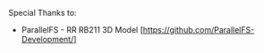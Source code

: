 Special Thanks to:


 - ParallelFS - RR RB211 3D Model [https://github.com/ParallelFS-Development/]
